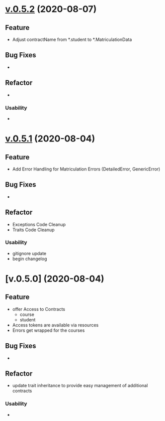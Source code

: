 # [v.0.5.2](https://github.com/upb-uc4/hyperledger_api/compare/v0.5.1...v0.5.2) (2020-08-07)

## Feature
- Adjust contractName from *.student to *.MatriculationData

## Bug Fixes
- 

## Refactor
- 

### Usability
- 

# [v.0.5.1](https://github.com/upb-uc4/hyperledger_api/compare/v0.5...v0.5.1) (2020-08-04)

## Feature
- Add Error Handling for Matriculation Errors (DetailedError, GenericError)

## Bug Fixes
- 

## Refactor
- Exceptions Code Cleanup
- Traits Code Cleanup

### Usability
- gitignore update 
- begin changelog

# [v.0.5.0] (2020-08-04)

## Feature
- offer Access to Contracts
	- course
	- student
- Access tokens are available via resources
- Errors get wrapped for the courses

## Bug Fixes
- 

## Refactor
- update trait inheritance to provide easy management of additional contracts

### Usability
- 